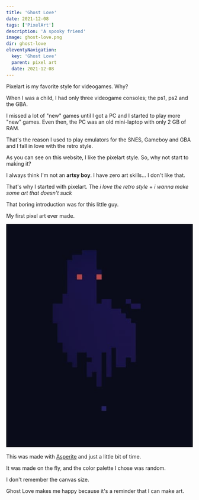 ```yaml
---
title: 'Ghost Love'
date: 2021-12-08
tags: ['PixelArt']
description: 'A spooky friend'
image: ghost-love.png
dir: ghost-love
eleventyNavigation:
  key: 'Ghost Love'
  parent: pixel art
  date: 2021-12-08
---
```


Pixelart is my favorite style for videogames. Why?

When I was a child, I had only three videogame consoles; the ps1, ps2 and the GBA.

I missed a lot of "new" games until I got a PC and I started to play more "new" games.
Even then, the PC was an old mini-laptop with only 2 GB of RAM.

That's the reason I used to play emulators for the SNES, Gameboy and GBA and I fall in
love with the retro style.

As you can see on this website, I like the pixelart style. So, why not start to making it?

I always think I'm not an **artsy boy**. I have zero art skills... I don't like that.

That's why I started with pixelart. The _i love the retro style_ + _i wanna make some art that doesn't suck_

That boring introduction was for this little guy.

My first pixel art ever made.

![Spooky Ghost](ghost-love.png)

This was made with [Asperite](https://www.aseprite.org/) and just a little bit of time.

It was made on the fly, and the color palette I chose was random.

I don't remember the canvas size.

Ghost Love makes me happy because it's a reminder that I can make art.
